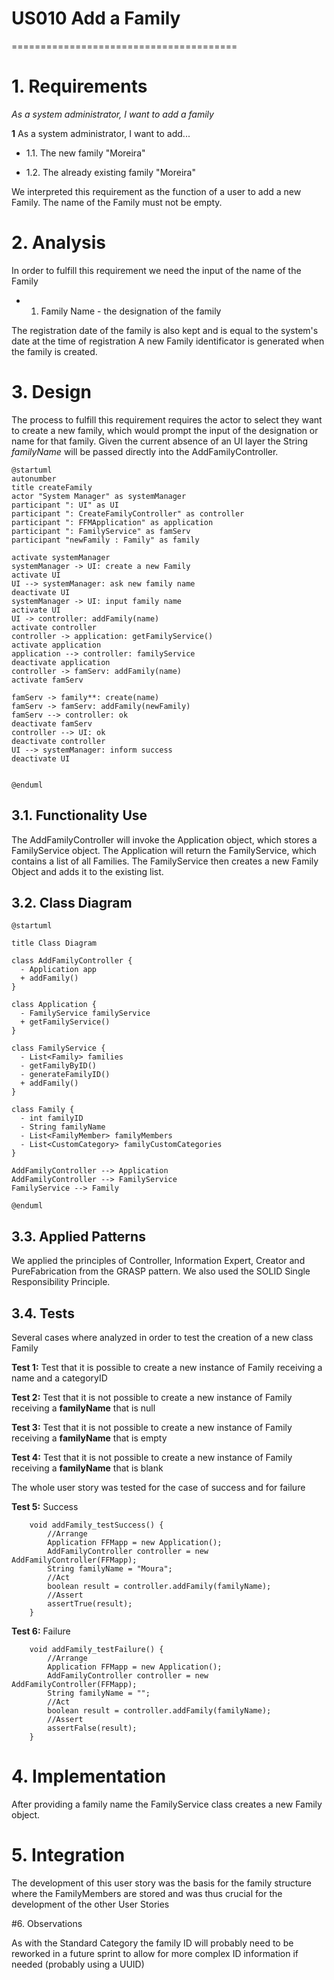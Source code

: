# US010 Add a Family
=======================================


# 1. Requirements

*As a system administrator, I want to add a family*


**1** As a system administrator, I want to add...

- 1.1. The new family "Moreira"

- 1.2. The already existing family "Moreira"

We interpreted this requirement as the function of a user to add a new Family.
The name of the Family must not be empty.

# 2. Analysis

In order to fulfill this requirement we need the input of the name of the Family

- 1. Family Name - the designation of the family

The registration date of the family is also kept and is equal to the system's date at the time of registration
A new Family identificator is generated when the family is created.

# 3. Design

The process to fulfill this requirement requires the actor to select they want to create a new family, 
which would prompt the input of the designation or name for that family.
Given the current absence of an UI layer the String *familyName* will be passed directly into the AddFamilyController. 

````puml
@startuml
autonumber
title createFamily
actor "System Manager" as systemManager
participant ": UI" as UI
participant ": CreateFamilyController" as controller
participant ": FFMApplication" as application
participant ": FamilyService" as famServ
participant "newFamily : Family" as family

activate systemManager
systemManager -> UI: create a new Family
activate UI
UI --> systemManager: ask new family name
deactivate UI
systemManager -> UI: input family name
activate UI
UI -> controller: addFamily(name)
activate controller
controller -> application: getFamilyService()
activate application
application --> controller: familyService
deactivate application
controller -> famServ: addFamily(name)
activate famServ

famServ -> family**: create(name)
famServ -> famServ: addFamily(newFamily)
famServ --> controller: ok
deactivate famServ
controller --> UI: ok
deactivate controller
UI --> systemManager: inform success
deactivate UI


@enduml
````

## 3.1. Functionality Use
The AddFamilyController will invoke the Application object, which stores a FamilyService object.
The Application will return the FamilyService, which contains a list of all Families.
The FamilyService then creates a new Family Object and adds it to the existing list.


## 3.2. Class Diagram
```puml
@startuml

title Class Diagram

class AddFamilyController {
  - Application app
  + addFamily()
}

class Application {
  - FamilyService familyService
  + getFamilyService()
}

class FamilyService {
  - List<Family> families
  - getFamilyByID()
  - generateFamilyID()
  + addFamily()
}

class Family {
  - int familyID
  - String familyName
  - List<FamilyMember> familyMembers
  - List<CustomCategory> familyCustomCategories
}

AddFamilyController --> Application
AddFamilyController --> FamilyService
FamilyService --> Family

@enduml
```

## 3.3. Applied Patterns
We applied the principles of Controller, Information Expert, Creator and PureFabrication from the GRASP pattern.
We also used the SOLID Single Responsibility Principle.

## 3.4. Tests 
    
Several cases where analyzed in order to test the creation of a new class Family    

**Test 1:** Test that it is possible to create a new instance of Family receiving a name and a categoryID 

**Test 2:** Test that it is not possible to create a new instance of Family receiving a **familyName** that is null

**Test 3:** Test that it is not possible to create a new instance of Family receiving a **familyName** that is empty

**Test 4:** Test that it is not possible to create a new instance of Family receiving a **familyName** that is blank

The whole user story was tested for the case of success and for failure

**Test 5:** Success
````   @Test
    void addFamily_testSuccess() {
        //Arrange
        Application FFMapp = new Application();
        AddFamilyController controller = new AddFamilyController(FFMapp);
        String familyName = "Moura";
        //Act
        boolean result = controller.addFamily(familyName);
        //Assert
        assertTrue(result);
    }
````
  
**Test 6:** Failure
````    @Test
    void addFamily_testFailure() {
        //Arrange
        Application FFMapp = new Application();
        AddFamilyController controller = new AddFamilyController(FFMapp);
        String familyName = "";
        //Act
        boolean result = controller.addFamily(familyName);
        //Assert
        assertFalse(result);
    }
````

# 4. Implementation

After providing a family name the FamilyService class creates a new Family object.

# 5. Integration
 
The development of this user story was the basis for the family structure where the FamilyMembers are stored and was thus crucial for the development of the other User Stories

#6. Observations

As with the Standard Category the family ID will probably need to be reworked in a future sprint to allow for more complex ID information if needed (probably using a UUID)